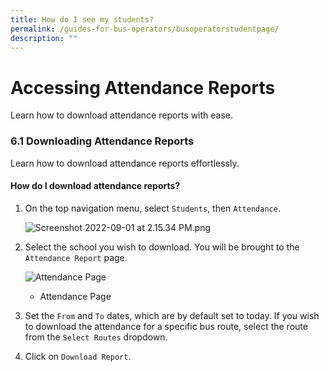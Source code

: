 ```yaml
---
title: How do I see my students?
permalink: /guides-for-bus-operators/busoperatorstudentpage/
description: ""
---
```

# Accessing Attendance Reports
Learn how to download attendance reports with ease.

### 6.1 Downloading Attendance Reports
Learn how to download attendance reports effortlessly.

#### How do I download attendance reports?

1. On the top navigation menu, select `Students`, then `Attendance`. 
    
    ![Screenshot 2022-09-01 at 2.15.34 PM.png](https://s3-us-west-2.amazonaws.com/secure.notion-static.com/12df0ec8-e989-4316-b464-a05702779da2/Screenshot_2022-09-01_at_2.15.34_PM.png)
    
2. Select the school you wish to download. You will be brought to the `Attendance Report` page.
    
    ![Attendance Page](https://s3-us-west-2.amazonaws.com/secure.notion-static.com/1d6aa3e0-907d-49b7-8494-04a19ca34426/Untitled.png)
    
    - Attendance Page
    
3. Set the `From` and `To` dates, which are by default set to today. If you wish to download the attendance for a specific bus route, select the route from the `Select Routes` dropdown.
4. Click on `Download Report`.
